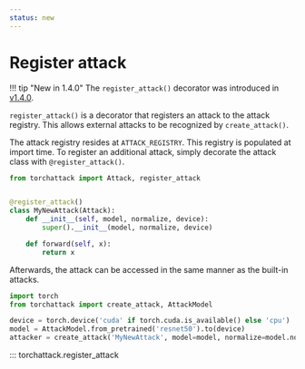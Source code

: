 ```yaml
---
status: new
---
```


# Register attack

!!! tip "New in 1.4.0"
    The `register_attack()` decorator was introduced in [v1.4.0](https://github.com/spencerwooo/torchattack/releases/tag/v1.4.0).

`register_attack()` is a decorator that registers an attack to the attack registry. This allows external attacks to be recognized by `create_attack()`.

The attack registry resides at `ATTACK_REGISTRY`. This registry is populated at import time. To register an additional attack, simply decorate the attack class with `@register_attack()`.

```python
from torchattack import Attack, register_attack


@register_attack()
class MyNewAttack(Attack):
    def __init__(self, model, normalize, device):
        super().__init__(model, normalize, device)

    def forward(self, x):
        return x
```

Afterwards, the attack can be accessed in the same manner as the built-in attacks.

```python
import torch
from torchattack import create_attack, AttackModel

device = torch.device('cuda' if torch.cuda.is_available() else 'cpu')
model = AttackModel.from_pretrained('resnet50').to(device)
attacker = create_attack('MyNewAttack', model=model, normalize=model.normalize, device=device)
```

::: torchattack.register_attack
